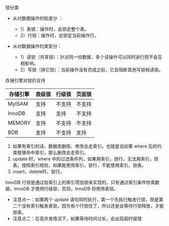 锁分类

- 从对数据操作的粒度分 ：
  - 1）表锁：操作时，会锁定整个表。
  - 2）行锁：操作时，会锁定当前操作行。

- 从对数据操作的类型分：
  - 1）读锁（共享锁）：针对同一份数据，多个读操作可以同时进行而不会互相影响。
  - 2）写锁（排它锁）：当前操作没有完成之前，它会阻断其他写锁和读锁。

存储引擎对锁的支持

| **存储引擎** | **表级锁** | **行级锁** | **页面锁** |
| ------------ | ---------- | ---------- | ---------- |
| MyISAM       | 支持       | 不支持     | 不支持     |
| InnoDB       | 支持       | 支持       | 不支持     |
| MEMORY       | 支持       | 不支持     | 不支持     |
| BDB          | 支持       | 不支持     | 支持       |



1. 如果有索引的话，数据库删除、修改会走索引。也就是说如果 where 后的约束能够命中索引，那么删改会走索引。
2. update 时，where 中的过滤条件列，如果用索引，锁行，无法用索引，锁表。按照索引规则，如果能使用索引，锁行，不能使用索引，锁表。
3. insert，delete时，锁行。



InnoDB 行锁是通过给索引上的索引项加锁来实现的，只有通过索引条件检索数据，InnoDB 才使用行级锁，否则，InnoDB 将使用表锁。

- 注意点一：如果两个 update 语句同时执行，第一个先执行触发行锁，但是第二个没有索引触发表锁，因为有个行锁住了，所以还是会等待行锁释放，才能锁表。
- 注意点二：在高并发情况下，如果等待时间过长，会出现超时报错
